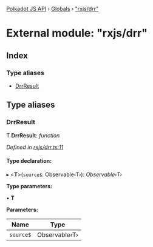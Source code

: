 [Polkadot JS API](../README.md) › [Globals](../globals.md) › ["rxjs/drr"](_rxjs_drr_.md)

# External module: "rxjs/drr"

## Index

### Type aliases

* [DrrResult](_rxjs_drr_.md#drrresult)

## Type aliases

###  DrrResult

Ƭ **DrrResult**: *function*

*Defined in [rxjs/drr.ts:11](https://github.com/polkadot-js/api/blob/908d0fcf52/packages/rpc-core/src/rxjs/drr.ts#L11)*

#### Type declaration:

▸ <**T**>(`source$`: Observable‹T›): *Observable‹T›*

**Type parameters:**

▪ **T**

**Parameters:**

Name | Type |
------ | ------ |
`source$` | Observable‹T› |
